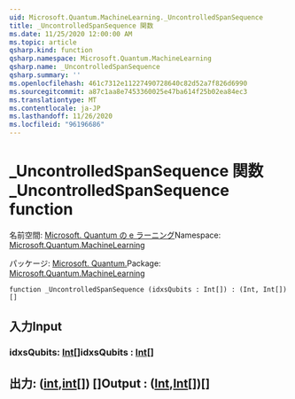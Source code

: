 ```yaml
---
uid: Microsoft.Quantum.MachineLearning._UncontrolledSpanSequence
title: _UncontrolledSpanSequence 関数
ms.date: 11/25/2020 12:00:00 AM
ms.topic: article
qsharp.kind: function
qsharp.namespace: Microsoft.Quantum.MachineLearning
qsharp.name: _UncontrolledSpanSequence
qsharp.summary: ''
ms.openlocfilehash: 461c7312e11227490728640c82d52a7f826d6990
ms.sourcegitcommit: a87c1aa8e7453360025e47ba614f25b02ea84ec3
ms.translationtype: MT
ms.contentlocale: ja-JP
ms.lasthandoff: 11/26/2020
ms.locfileid: "96196686"
---
```

# <a name="_uncontrolledspansequence-function"></a><span data-ttu-id="8bfe0-102">_UncontrolledSpanSequence 関数</span><span class="sxs-lookup"><span data-stu-id="8bfe0-102">_UncontrolledSpanSequence function</span></span>

<span data-ttu-id="8bfe0-103">名前空間: [Microsoft. Quantum の e ラーニング](xref:Microsoft.Quantum.MachineLearning)</span><span class="sxs-lookup"><span data-stu-id="8bfe0-103">Namespace: [Microsoft.Quantum.MachineLearning](xref:Microsoft.Quantum.MachineLearning)</span></span>

<span data-ttu-id="8bfe0-104">パッケージ: [Microsoft. Quantum.](https://nuget.org/packages/Microsoft.Quantum.MachineLearning)</span><span class="sxs-lookup"><span data-stu-id="8bfe0-104">Package: [Microsoft.Quantum.MachineLearning](https://nuget.org/packages/Microsoft.Quantum.MachineLearning)</span></span>




```qsharp
function _UncontrolledSpanSequence (idxsQubits : Int[]) : (Int, Int[])[]
```


## <a name="input"></a><span data-ttu-id="8bfe0-105">入力</span><span class="sxs-lookup"><span data-stu-id="8bfe0-105">Input</span></span>

### <a name="idxsqubits--int"></a><span data-ttu-id="8bfe0-106">idxsQubits: [Int](xref:microsoft.quantum.lang-ref.int)[]</span><span class="sxs-lookup"><span data-stu-id="8bfe0-106">idxsQubits : [Int](xref:microsoft.quantum.lang-ref.int)[]</span></span>





## <a name="output--intint"></a><span data-ttu-id="8bfe0-107">出力: ([int](xref:microsoft.quantum.lang-ref.int),[int](xref:microsoft.quantum.lang-ref.int)[]) []</span><span class="sxs-lookup"><span data-stu-id="8bfe0-107">Output : ([Int](xref:microsoft.quantum.lang-ref.int),[Int](xref:microsoft.quantum.lang-ref.int)[])[]</span></span>

